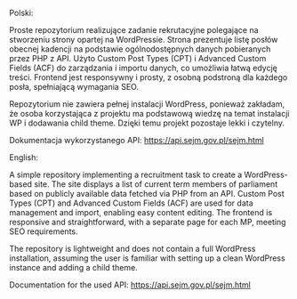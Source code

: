Polski:

Proste repozytorium realizujące zadanie rekrutacyjne polegające na stworzeniu strony opartej na WordPressie. Strona prezentuje listę posłów obecnej kadencji na podstawie ogólnodostępnych danych pobieranych przez PHP z API. Użyto Custom Post Types (CPT) i Advanced Custom Fields (ACF) do zarządzania i importu danych, co umożliwia łatwą edycję treści. Frontend jest responsywny i prosty, z osobną podstroną dla każdego posła, spełniającą wymagania SEO. 

Repozytorium nie zawiera pełnej instalacji WordPress, ponieważ zakładam, że osoba korzystająca z projektu ma podstawową wiedzę na temat instalacji WP i dodawania child theme. Dzięki temu projekt pozostaje lekki i czytelny.

Dokumentacja wykorzystanego API: https://api.sejm.gov.pl/sejm.html

English:

A simple repository implementing a recruitment task to create a WordPress-based site. The site displays a list of current term members of parliament based on publicly available data fetched via PHP from an API. Custom Post Types (CPT) and Advanced Custom Fields (ACF) are used for data management and import, enabling easy content editing. The frontend is responsive and straightforward, with a separate page for each MP, meeting SEO requirements.

The repository is lightweight and does not contain a full WordPress installation, assuming the user is familiar with setting up a clean WordPress instance and adding a child theme.

Documentation for the used API: https://api.sejm.gov.pl/sejm.html
